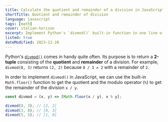 ```yaml
---
title: Calculate the quotient and remainder of a division in JavaScript
shortTitle: Quotient and remainder of division
language: javascript
tags: [math]
cover: italian-horizon
excerpt: Implement Python's `divmod()` built-in function in one line of JavaScript.
listed: true
dateModified: 2023-12-28
---
```


Python's [`divmod()`](https://docs.python.org/3/library/functions.html#divmod) comes in handy quite often. Its purpose is to return a **2-tuple** consisting of the **quotient** and **remainder** of a division. For example, `divmod(8, 3)` returns `(2, 2)` because `8 / 3 = 2` with a remainder of `2`.

In order to implement `divmod()` in JavaScript, we can use the built-in `Math.floor()` function to get the quotient and the modulo operator (`%`) to get the remainder of the division `x / y`.

```js
const divmod = (x, y) => [Math.floor(x / y), x % y];

divmod(8, 3); // [2, 2]
divmod(3, 8); // [0, 3]
divmod(5, 5); // [1, 0]
```
